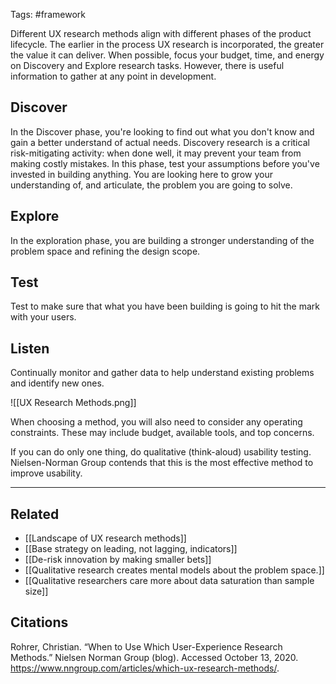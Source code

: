 Tags: #framework 

Different UX research methods align with different phases of the product lifecycle. The earlier in the process UX research is incorporated, the greater the value it can deliver. When possible, focus your budget, time, and energy on Discovery and Explore research tasks. However, there is useful information to gather at any point in development. 

## Discover 
In the Discover phase, you're looking to find out what you don't know and gain a better understand of actual needs. Discovery research is a critical risk-mitigating activity: when done well, it may prevent your team from making costly mistakes. In this phase, test your assumptions before you've invested in building anything. You are looking here to grow your understanding of, and articulate, the problem you are going to solve.  

## Explore
In the exploration phase, you are building a stronger understanding of the problem space and refining the design scope. 

## Test
Test to make sure that what you have been building is going to hit the mark with your users. 

## Listen
Continually monitor and gather data to help understand existing problems and identify new ones. 

![[UX Research Methods.png]]

When choosing a method, you will also need to consider any operating constraints. These may include budget, available tools, and top concerns. 

If you can do only one thing, do qualitative (think-aloud) usability testing. Nielsen-Norman Group contends that this is the most effective method to improve usability. 

---
## Related
- [[Landscape of UX research methods]]
- [[Base strategy on leading, not lagging, indicators]]
- [[De-risk innovation by making smaller bets]]
- [[Qualitative research creates mental models about the problem space.]]
- [[Qualitative researchers care more about data saturation than sample size]]

## Citations
Rohrer, Christian. “When to Use Which User-Experience Research Methods.” Nielsen Norman Group (blog). Accessed October 13, 2020. https://www.nngroup.com/articles/which-ux-research-methods/.